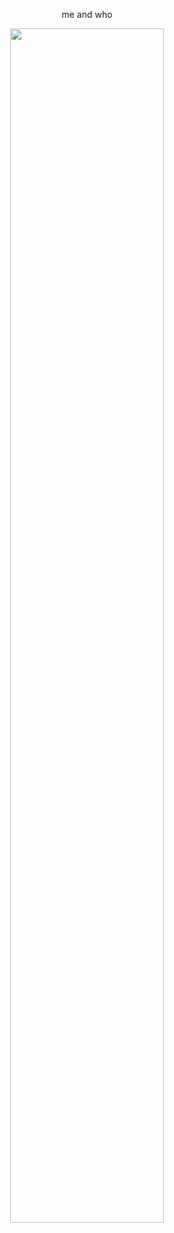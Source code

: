   <p align="center" width="100%"> me and who
<p align="center" width="100%"(https://komarev.com/ghpvc/?username=hwang-jun-ho&color=000000)>
  <p align="center" width="100%">
    <img width="70%" src="https://i.postimg.cc/L41TfcQq/IMG-0167.jpg">
</p>

